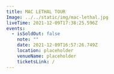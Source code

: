 ```yaml
---
title: MAC LETHAL TOUR
Image: ../../static/img/mac-lethal.jpg
liveTime: 2021-12-09T17:38:25.596Z
events:
  - isSoldOut: false
    note: ""
    date: 2021-12-09T16:57:26.749Z
    location: placeholder
    venueName: placeholder
    ticketsLink: /
---
```

